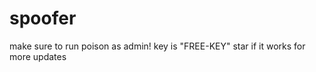 # spoofer
make sure to run poison as admin!                                                                  key is "FREE-KEY"                                   star if it works for more updates
